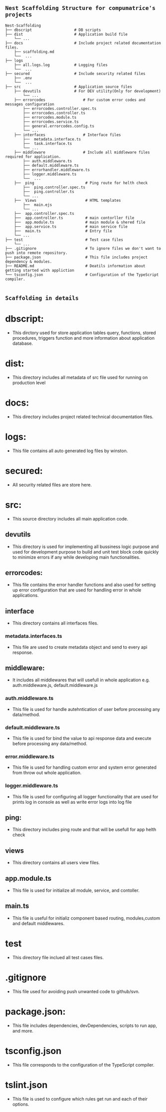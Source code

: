 ## `Nest Scaffolding Structure for compumatrice's projects`

```
Nest-Scaffolding
├── dbscript                   # DB scripts
├── dist                       # Application build file
    └── ...    
├── docs                       # Include project related documentation files. 
    ├── scaffolding.md          
    └──  ... 
├── logs
    ├── all.logs.log           # Logging files
    └──  ... 
├── secured                    # Include security related files
    ├── .env         
    └──  ...        
├── src                        # Application source files
    ├── devutils               # For DEV utility(Only for development)           
        └── ...  
    ├── errorcodes                 # For custom error codes and messages configuration 
        ├── errorcodes.controller.spec.ts
        ├── errorcodes.controller.ts
        ├── errorcodes.module.ts
        ├── errorcodes.service.ts
        ├── general.errorcodes.config.ts      
        └── ...        
    ├── interfaces                 # Interface files   
        ├──  metadata.interface.ts
        ├──  task.interface.ts
        └── ...
    ├── middleware                 # Include all middleware files required for application.
        ├── auth.middleware.ts 
        ├── default.middleware.ts 
        ├── errorhandler.middleware.ts 
        ├── logger.middleware.ts       
        └──  ...                                
    ├──  ping                       # Ping route for helth check
        ├──  ping.controller.spec.ts
        ├──  ping.controller.ts  
        └── ... 
    ├──  Views                      # HTML templates
        ├──  main.ejs 
        └── ... 
    ├──  app.controller.spec.ts
    ├──  app.controller.ts          # main contorller file
    ├──  app.module.ts              # main module & shered file
    ├──  app.service.ts             # main service file
    ├──  main.ts                    # Entry file 
    └── ...       
├── test                            # Test case files     
    └── ...
├── .gitignore                      # To ignore files we don't want to push into remote repository.
├── package.json                    # This file includes project dependency & modules.
├── README.md                       # Deatils information about getting started with appliction
└── tsconfig.json                   # Configuration of the TypeScript compiler. 


```

## `Scaffolding in details`


# dbscript:
* This dirctory used for store application tables query, functions, stored procedures, triggers function and more information about application database.

# dist:
* This directory includes all metadata of src file used for running on production level

# docs:
* This directory includes project related technical documentation files.

# logs:
 * This file contains all auto generated log files by winston.

# secured:
 * All security related files are store here.

# src:
 * This source directory includes all main application code. 

 ## devutils
 * This directory is used for implementing all bussiness logic purpose and used for development purpose to build and unit test block code quickly to minimize errors if any while developing main functionalities.

 ## errorcodes:
 * This file contains the error handler functions and also used for setting up error configuration that are used for handling error in whole applications.

## interface
* This directory contains all interfaces files.

### metadata.interfaces.ts
* This file are used to create metadata object and send to every api response.

## middleware:
* It includes all middlewares that will usefull in whole application e.g. auth.middleware.js, default.middleware.js 

### auth.middleware.ts
* This file is used for handle autehntication of user before processing any data/method.

### default.middleware.ts
* This file is used for bind the value to api response data and execute before processing any data/method.

### error.middleware.ts
* This file is used for handling custom error and system error generated  from throw out whole application.

### logger.middleware.ts
* This file is used for configuring all logger functionality that are used for prints log in console as well as write error logs into log file

## ping:
* This directory includes ping route and that will be usefull for app helth check 

## views
 * This directory contains all users view files.

## app.module.ts
* This file is used for initialize all module, service, and contoller.

## main.ts
* This file is useful for initializ component based routing, modules,custom and default middlewares.

# test
 * This directory file inclued all test cases files.

# .gitignore
 * This file used for avoiding push unwanted code to github/svn.


# package.json:
* This file includes dependencies, devDependencies, scripts to run app, and more.

# tsconfig.json
 * This file corresponds to the configuration of the TypeScript compiler.

# tslint.json 
 * This file is used to configure which rules get run and each of their options.



